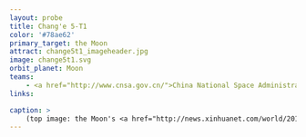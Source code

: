 ```yaml
---
layout: probe
title: Chang'e 5-T1
color: '#78ae62'
primary_target: the Moon
attract: change5t1_imageheader.jpg
image: change5t1.svg
orbit_planet: Moon
teams:
    - <a href="http://www.cnsa.gov.cn/">China National Space Administration</a>
links:

caption: >
    (top image: the Moon's <a href="http://news.xinhuanet.com/world/2014-10/28/c_1113016268.htm">Mare Marginis</a> as seen by Chang'e 5-T1, Xinhua News/CNSA)
---
```


